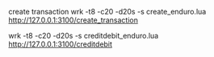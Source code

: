 create transaction
wrk -t8 -c20 -d20s -s create_enduro.lua http://127.0.0.1:3100/create_transaction

wrk -t8 -c20 -d20s -s creditdebit_enduro.lua http://127.0.0.1:3100/creditdebit
